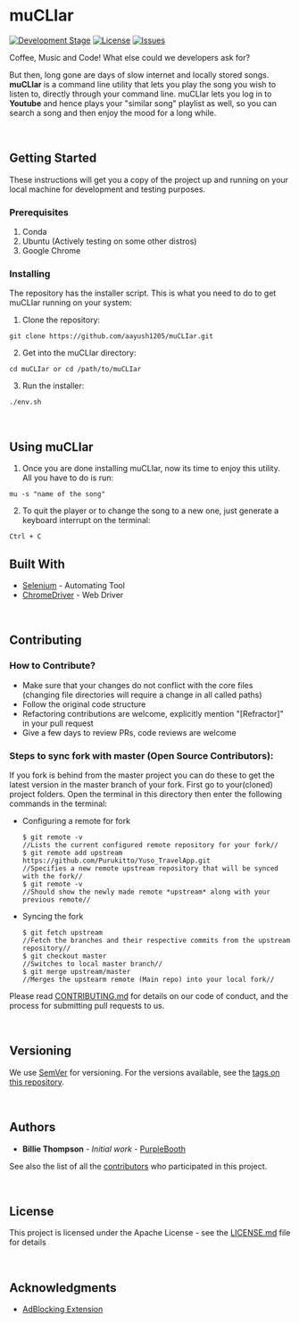 # muCLIar

[![Development Stage](https://img.shields.io/badge/Development-Public_Beta-blue)]() [![License](https://img.shields.io/github/license/aayush1205/muCLIar)](https://github.com/aayush1205/muCLIar/blob/master/LICENSE) [![Issues](https://img.shields.io/github/issues/aayush1205/muCLIar)](https://github.com/aayush1205/muCLIar/issues)


Coffee, Music and Code! What else could we developers ask for?

But then, long gone are days of slow internet and locally stored songs. **muCLIar** is a command line utility that lets you play the song you wish to listen to, directly through your command line. muCLIar lets you log in to **Youtube** and hence plays your "similar song" playlist as well, so you can search a song and then enjoy the mood for a long while. 

<br>

## Getting Started

These instructions will get you a copy of the project up and running on your local machine for development and testing purposes.

### Prerequisites

1. Conda
2. Ubuntu (Actively testing on some other distros)
3. Google Chrome

### Installing

The repository has the installer script. This is what you need to do to get muCLIar running on your system:

1. Clone the repository:

```
git clone https://github.com/aayush1205/muCLIar.git
```

2. Get into the muCLIar directory:

```
cd muCLIar or cd /path/to/muCLIar
```

3. Run the installer: 
```
./env.sh
```
<br>

## Using muCLIar

1. Once you are done installing muCLIar, now its time to enjoy this utility. All you have to do is run:

```
mu -s "name of the song"
```

2. To quit the player or to change the song to a new one, just generate a keyboard interrupt on the terminal:

```
Ctrl + C
```

## Built With

* [Selenium](https://selenium.dev/) - Automating Tool
* [ChromeDriver](https://chromedriver.chromium.org/) - Web Driver

<br>

## Contributing

### How to Contribute?
* Make sure that your changes do not conflict with the core files (changing file directories will require a change in all called paths)
* Follow the original code structure
* Refactoring contributions are welcome, explicitly mention "[Refractor]" in your pull request
* Give a few days to review PRs, code reviews are welcome 


### Steps to sync fork with master (Open Source Contributors):
If you fork is behind from the master project you can do these to get the latest version in the master branch of your fork.
First go to your(cloned) project folders.
Open the terminal in this directory then enter the following commands in the terminal:
 - Configuring a remote for fork

       $ git remote -v 
       //Lists the current configured remote repository for your fork//
       $ git remote add upstream https://github.com/Purukitto/Yuso_TravelApp.git
       //Specifies a new remote upstream repository that will be synced with the fork//
       $ git remote -v
       //Should show the newly made remote *upstream* along with your previous remote//

 - Syncing the fork

       $ git fetch upstream
       //Fetch the branches and their respective commits from the upstream repository//
       $ git checkout master
       //Switches to local master branch//
       $ git merge upstream/master
       //Merges the upstearm remote (Main repo) into your local fork//

Please read [CONTRIBUTING.md](https://gist.github.com/PurpleBooth/b24679402957c63ec426) for details on our code of conduct, and the process for submitting pull requests to us.

<br>

## Versioning

We use [SemVer](http://semver.org/) for versioning. For the versions available, see the [tags on this repository](https://github.com/your/project/tags). 

<br>

## Authors

* **Billie Thompson** - *Initial work* - [PurpleBooth](https://github.com/PurpleBooth) 


See also the list of all the [contributors](https://github.com/aayush1205/muCLIar/contributors) who participated in this project.

<br>

## License

This project is licensed under the Apache License - see the [LICENSE.md](LICENSE.md) file for details

<br>

## Acknowledgments

* [AdBlocking Extension](https://chrome.google.com/webstore/detail/video-ad-blocker-plus-for/hegneaniplmfjcmohoclabblbahcbjoe?hl=en) 
